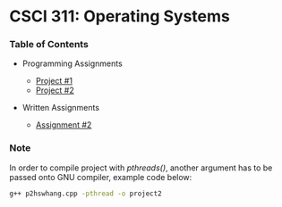 # CSCI 311: Operating Systems

### Table of Contents

- Programming Assignments

  - [Project #1](./program1/p1hswhang.cc)
  - [Project #2](./program2/p2hswhang.cc)

- Written Assignments

  - [Assignment #2](./assignments/hw2.md)

### Note

In order to compile project with *pthreads()*, another argument has to be passed onto GNU compiler, example code below:

```sh
g++ p2hswhang.cpp -pthread -o project2
```
